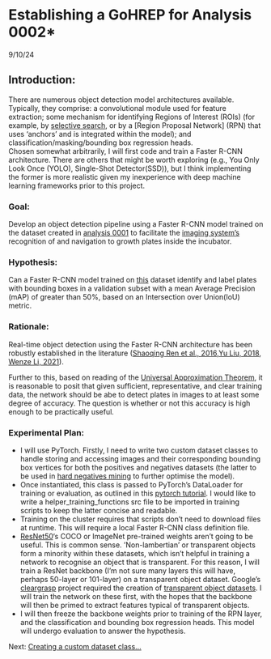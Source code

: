 # Establishing a GoHREP for Analysis 0002\*

9/10/24

## Introduction: 

There are numerous object detection model architectures available.  
Typically, they comprise: a convolutional module used for feature
extraction; some mechanism for identifying Regions of Interest (ROIs)
(for example, by [selective
search](https://link.springer.com/article/10.1007/s11263-013-0620-5), or
by a \[Region Proposal Network\] (RPN) that uses ‘anchors’ and is
integrated within the model); and classification/masking/bounding box
regression heads.  
Chosen somewhat arbitrarily, I will first code and train a Faster R-CNN
architecture. There are others that might be worth exploring (e.g., You
Only Look Once (YOLO), Single-Shot Detector(SSD)), but I think
implementing the former is more realistic given my inexperience with
deep machine learning frameworks prior to this project.  

### Goal: 

Develop an object detection pipeline using a Faster R-CNN model trained
on the dataset created in [analysis 0001](../0001_dataset_creation/) to
facilitate the [imaging
system’s](https://github.com/SamuelClucas/SC_TSL_06082024_imaging_system_design)
recognition of and navigation to growth plates inside the incubator.  

### Hypothesis: 

Can a Faster R-CNN model trained on [this](../../raw/) dataset identify
and label plates with bounding boxes in a validation subset with a mean
Average Precision (mAP) of greater than 50%, based on an Intersection
over Union(IoU) metric.  

### Rationale: 

Real-time object detection using the Faster R-CNN architecture has been
robustly established in the literature ([Shaoqing Ren et al.,
2016](https://proceedings.neurips.cc/paper/2015/file/14bfa6bb14875e45bba028a21ed38046-Paper.pdf),[Yu
Liu, 2018](https://ieeexplore.ieee.org/abstract/document/8695451),
[Wenze Li,
2021](https://iopscience.iop.org/article/10.1088/1742-6596/1827/1/012085/meta)).  

Further to this, based on reading of the [Universal Approximation
Theorem](https://mitliagkas.github.io/ift6085-2020/ift-6085-lecture-10-notes.pdf),
it is reasonable to posit that given sufficient, representative, and
clear training data, the network should be abe to detect plates in
images to at least some degree of accuracy. The question is whether or
not this accuracy is high enough to be practically useful.  

### Experimental Plan: 

- I will use PyTorch. Firstly, I need to write two custom dataset
  classes to handle storing and accessing images and their corresponding
  bounding box vertices for both the positives and negatives datasets
  (the latter to be used in [hard negatives
  mining](https://www.ecva.net/papers/eccv_2020/papers_ECCV/papers/123590120.pdf)
  to further optimise the model).  
- Once instantiated, this class is passed to PyTorch’s DataLoader for
  training or evaluation, as outlined in this [pytorch
  tutorial](https://pytorch.org/tutorials/intermediate/torchvision_tutorial.html).
  I would like to write a helper_training_functions src file to be
  imported in training scripts to keep the latter concise and
  readable.  
- Training on the cluster requires that scripts don’t need to download
  files at runtime. This will require a local Faster R-CNN class
  definition file.  
- [ResNet50](https://blog.roboflow.com/what-is-resnet-50/#:~:text=One%20such%20architecture%20is%20called,it%2C%20and%20categorize%20them%20accordingly.)‘s
  COCO or ImageNet pre-trained weights aren’t going to be useful. This
  is common sense. ’Non-lambertian’ or transparent objects form a
  minority within these datasets, which isn’t helpful in training a
  network to recognise an object that is transparent. For this reason, I
  will train a ResNet backbone (I’m not sure many layers this will have,
  perhaps 50-layer or 101-layer) on a transparent object dataset.
  Google’s
  [cleargrasp](https://github.com/Shreeyak/cleargrasp/tree/master)
  project required the creation of [transparent object
  datasets](https://sites.google.com/view/transparent-objects). I will
  train the network on these first, with the hopes that the backbone
  will then be primed to extract features typical of transparent
  objects.  
- I will then freeze the backbone weights prior to training of the RPN
  layer, and the classification and bounding box regression heads. This
  model will undergo evaluation to answer the hypothesis.  

Next: [Creating a custom dataset class…](01_Plate_Image_Dataset.md)

